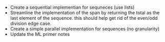 * Create a sequential implementian for sequneces (use lists)
* Streamline the implementation of the span by returning the total as the last element of the sequence.  this should help get rid of the even/odd division edge case.
* Create a simple parallel implementation for sequences (no granularity)
* Update the ML primer notes